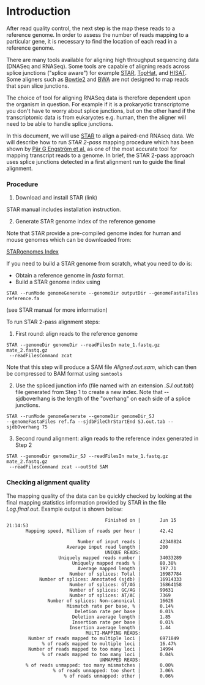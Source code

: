 # Introduction

After read quality control, the next step is the map these reads to a reference genome. In order to assess the number of reads mapping to a particular gene, it is necessary to find the location of each read in a reference genome.

There are many tools available for aligning high throughput sequencing data (DNASeq and RNASeq). Some tools are capable of aligning reads across splice junctions ("splice aware") for example [STAR](https://github.com/alexdobin/STAR), [TopHat](https://ccb.jhu.edu/software/tophat/index.shtml), and [HISAT](http://ccb.jhu.edu/software/hisat/manual.shtml). Some aligners such as [Bowtie2](http://bowtie-bio.sourceforge.net/bowtie2/index.shtml) and [BWA](http://bio-bwa.sourceforge.net/) are not designed to map reads that span slice junctions.

The choice of tool for aligning RNASeq data is therefore dependent upon the organism in question. For example if it is a prokaryotic transcriptome you don't have to worry about splice junctions, but on the other hand if the transcriptomic data is from eukaryotes e.g. human, then the aligner will need to be able to handle splice junctions.

<!---
Give examples: Not suitable for high throughput sequencing data - BLAST
-->

In this document, we will use [STAR](https://github.com/alexdobin/STAR) to align a paired-end RNAseq data. We will describe how to run *STAR 2-pass* mapping procedure which has been shown by [Pär G Engström et al.](http://www.nature.com/nmeth/journal/v10/n12/full/nmeth.2722.html) as one of the most accurate tool for mapping transcript reads to a genome. In brief, the STAR 2-pass approach uses splice junctions detected in a first alignment run to guide the final alignment.

### Procedure

1. Download and install STAR (link)

  STAR manual includes installation instruction.

2. Generate STAR genome index of the reference genome

Note that STAR provide a pre-compiled genome index for human and mouse genomes which can be downloaded from:

[STARgenomes Index](http://it-collab01.cshl.edu/shares/gingeraslab/www-data/dobin/STAR/STARgenomes/)


If you need to build a STAR genome from scratch, what you need to do is:

  - Obtain a reference genome in *fasta* format.
  - Build a STAR genome index using

  ```
  STAR --runMode genomeGenerate --genomeDir outputDir --genomeFastaFiles reference.fa
  ```

(see STAR manual for more information)

To run STAR 2-pass alignment steps:

1. First round: align reads to the reference genome

  ```
  STAR --genomeDir genomeDir --readFilesIn mate_1.fastq.gz mate_2.fastq.gz
   --readFilesCommand zcat
  ```

  Note that this step will produce a SAM file *Aligned.out.sam*, which can then be compressed to BAM format using `samtools`

2. Use the spliced junction info (file named with an extension *.SJ.out.tab*) file generated from Step 1 to create a new index. Note that --sjdboverhang is the length of the "overhang" on each side of a splice junctions.

  ```
  STAR --runMode genomeGenerate --genomeDir genomeDir_SJ
  --genomeFastaFiles ref.fa --sjdbFileChrStartEnd SJ.out.tab --sjdbOverhang 75
  ```

3. Second round alignment: align reads to the reference index generated in Step 2

  ```
  STAR --genomeDir genomeDir_SJ --readFilesIn mate_1.fastq.gz mate_2.fastq.gz
   --readFilesCommand zcat --outStd SAM
  ```

### Checking alignment quality

The mapping quality of the data can be quickly checked by looking at the final mapping statistics information provided by STAR in the file *Log.final.out*. Example output is shown below:

```
                                    Finished on |       Jun 15 21:14:53
       Mapping speed, Million of reads per hour |       42.42

                          Number of input reads |       42340824
                      Average input read length |       200
                                    UNIQUE READS:
                   Uniquely mapped reads number |       34033289
                        Uniquely mapped reads % |       80.38%
                          Average mapped length |       197.71
                       Number of splices: Total |       16987784
            Number of splices: Annotated (sjdb) |       16914333
                       Number of splices: GT/AG |       16864158
                       Number of splices: GC/AG |       99631
                       Number of splices: AT/AC |       7369
               Number of splices: Non-canonical |       16626
                      Mismatch rate per base, % |       0.14%
                         Deletion rate per base |       0.01%
                        Deletion average length |       1.85
                        Insertion rate per base |       0.01%
                       Insertion average length |       1.44
                             MULTI-MAPPING READS:
        Number of reads mapped to multiple loci |       6971849
             % of reads mapped to multiple loci |       16.47%
        Number of reads mapped to too many loci |       14994
             % of reads mapped to too many loci |       0.04%
                                  UNMAPPED READS:
       % of reads unmapped: too many mismatches |       0.00%
                 % of reads unmapped: too short |       3.06%
                     % of reads unmapped: other |       0.06%
```
